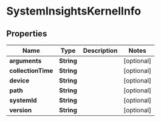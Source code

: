 # SystemInsightsKernelInfo

## Properties
Name | Type | Description | Notes
------------ | ------------- | ------------- | -------------
**arguments** | **String** |  |  [optional]
**collectionTime** | **String** |  |  [optional]
**device** | **String** |  |  [optional]
**path** | **String** |  |  [optional]
**systemId** | **String** |  |  [optional]
**version** | **String** |  |  [optional]
